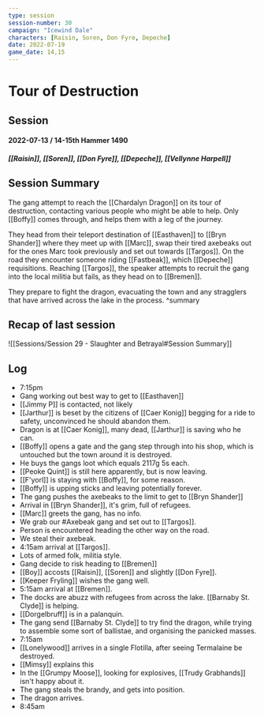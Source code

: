```yaml
---
type: session
session-number: 30
campaign: "Icewind Dale"
characters: [Raisin, Soren, Don Fyre, Depeche]
date: 2022-07-19
game_date: 14,15
---
```


# Tour of Destruction
## Session 
#### 2022-07-13 / 14-15th Hammer 1490
##### [[Raisin]], [[Soren]], [[Don Fyre]], [[Depeche]], [[Vellynne Harpell]]

## Session Summary
The gang attempt to reach the [[Chardalyn Dragon]] on its tour of destruction, contacting various people who might be able to help. Only [[Boffy]] comes through, and helps them with a leg of the journey. 

They head from their teleport destination of [[Easthaven]] to [[Bryn Shander]] where they meet up with [[Marc]], swap their tired axebeaks out for the ones Marc took previously and set out towards [[Targos]]. On the road they encounter someone riding [[Fastbeak]], which [[Depeche]] requisitions. Reaching [[Targos]], the speaker attempts to recruit the gang into the local militia but fails, as they head on to [[Bremen]]. 

They prepare to fight the dragon, evacuating the town and any stragglers that have arrived across the lake in the process.
^summary

## Recap of last session
![[Sessions/Session 29 - Slaughter and Betrayal#Session Summary]]

## Log
- 7:15pm
- Gang working out best way to get to [[Easthaven]]
- [[Jimmy P]] is contacted, not likely
- [[Jarthur]] is beset by the citizens of [[Caer Konig]] begging for a ride to safety, unconvinced he should abandon them.
- Dragon is at [[Caer Konig]], many dead, [[Jarthur]] is saving who he can.
- [[Boffy]] opens a gate and the gang step through into his shop, which is untouched but the town around it is destroyed.
- He buys the gangs loot which equals 2117g 5s each.
- [[Peoke Quint]] is still here apparently, but is now leaving.
- [[F'yorl]] is staying with [[Boffy]], for some reason.
- [[Boffy]] is upping sticks and leaving potentially forever.
- The gang pushes the axebeaks to the limit to get to [[Bryn Shander]]
- Arrival in [[Bryn Shander]], it's grim, full of refugees.
- [[Marc]] greets the gang, has no info.
- We grab our #Axebeak gang and set out to [[Targos]].
- Person is encountered heading the other way on the road.
- We steal their axebeak.
- 4:15am arrival at [[Targos]].
- Lots of armed folk, militia style.
- Gang decide to risk heading to [[Bremen]]
- [[Boy]] accosts [[Raisin]], [[Soren]] and slightly [[Don Fyre]].
- [[Keeper Fryling]] wishes the gang well.
- 5:15am arrival at [[Bremen]].
- The docks are abuzz with refugees from across the lake. [[Barnaby St. Clyde]] is helping.
- [[Dorgelbruff]] is in a palanquin.
- The gang send [[Barnaby St. Clyde]] to try find the dragon, while trying to assemble some sort of ballistae, and organising the panicked masses.
- 7:15am
- [[Lonelywood]] arrives in a single Flotilla, after seeing Termalaine be destroyed.
- [[Mimsy]] explains this
- In the [[Grumpy Moose]], looking for explosives, [[Trudy Grabhands]] isn't happy about it.
- The gang steals the brandy, and gets into position.
- The dragon arrives.
- 8:45am
